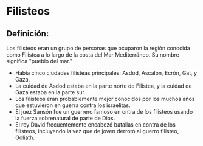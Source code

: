 # Filisteos

## Definición: 

Los filisteos eran un grupo de personas que ocuparon la región conocida como Filistea a lo largo de la costa del Mar Mediterráneo. Su nombre significa "pueblo del mar."

* Había cinco ciudades filisteas principales:  Asdod, Ascalón, Ecrón, Gat, y Gaza.
* La cuidad de Asdod estaba en la parte norte de Filistea, y la cuidad de Gaza estaba en la parte sur.
* Los filisteos eran probablemente mejor conocidos por los muchos años que estuvieron en guerra contra los israelitas.
* El juez Sansón fue un guerrero famoso en ontra de los filisteos usando la fuerza sobrenatural de parte de Dios.
* El rey David frecuentemente encabezó batallas en contra de los filisteos, incluyendo la vez que de joven derrotó al guerro filisteo, Goliath.


